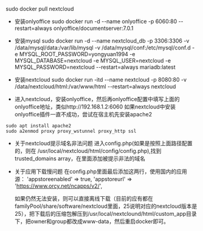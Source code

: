 sudo docker pull nextcloud

* 安装onlyoffice
sudo docker run -d --name onlyoffice -p 6060:80 --restart=always onlyoffice/documentserver:7.0.1

* 安装mysql
sudo docker run -d --name nextcloud_db -p 3306:3306 -v /data/mysql/data:/var/lib/mysql -v /data/mysql/conf:/etc/mysql/conf.d -e MYSQL_ROOT_PASSWORD=yongyuan1994 -e MYSQL_DATABASE=nextcloud -e MYSQL_USER=nextcloud -e MYSQL_PASSWORD=nextcloud --restart=always mariadb:latest

* 安装nextcloud
sudo docker run -itd --name nextcloud -p 8080:80 -v /data/nextcloud/html:/var/www/html --restart=always nextcloud

* 进入nextcloud，安装onlyoffice，然后再onlyoffice配置中填写上面的onlyoffice地址，类似http://192.168.1.2:6060
如果nextcloud中安装onlyoffice插件一直不成功，尝试在宿主机先安装apache2
```
sudo apt install apache2
sudo a2enmod proxy proxy_wstunnel proxy_http ssl
```

* 关于nextcloud提示域名非法问题
  进入config.php(如果是按照上面路径配置的，则在 /usr/local/nextcloud/html/config/config.php),找到trusted_domains array，在里面添加被提示非法的域名

* 关于应用下载慢问题
  在config.php里面最后添加这两行，使用国内的应用源：
    'appstoreenabled' => true,
  'appstoreurl' => 'https://www.orcy.net/ncapps/v2/',

    如果仍然无法安装，则可以直接离线下载（目前的应有都在familyPool/share/software/nextcloud里面，25说明对应的nextcloud版本是25），把下载后的压缩包解压到/usr/local/nextclound/html/custom_app目录下，把owner和group都改成www-data，然后重启docker即可。
